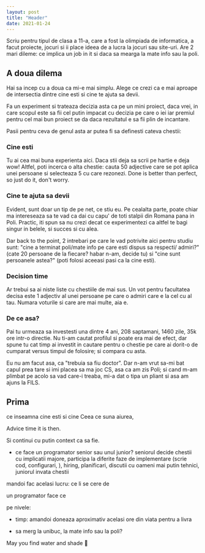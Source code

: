 ```yaml
---
layout: post
title: "Header"
date: 2021-01-24
---
```


Scriu pentru tipul de clasa a 11-a, care a fost la olimpiada de informatica, a facut proiecte, jocuri si ii place ideea de a lucra la jocuri sau site-uri. Are 2 mari dileme: ce implica un job in it si daca sa mearga la mate info sau la poli.

## A doua dilema
Hai sa incep cu a doua ca mi-e mai simplu. Alege ce crezi ca e mai aproape de intersectia dintre cine esti si cine te ajuta sa devii. 

Fa un experiment si trateaza decizia asta ca pe un mini proiect, daca vrei, in care scopul este sa fii cel putin impacat cu decizia pe care o iei iar premiul pentru cel mai bun proiect se da daca rezultatul e sa fii plin de incantare.

Pasii pentru ceva de genul asta ar putea fi sa definesti cateva chestii:

### Cine esti
Tu ai cea mai buna experienta aici. Daca stii deja sa scrii pe hartie e deja wow! Altfel, poti incerca o alta chestie: cauta 50 adjective care se pot aplica unei persoane si selecteaza 5 cu care rezonezi. Done is better than perfect, so just do it, don't worry.

### Cine te ajuta sa devii
Evident, sunt doar un tip de pe net, ce stiu eu. Pe cealalta parte, poate chiar ma intereseaza sa te vad ca dai cu capu' de toti stalpii din Romana pana in Poli. Practic, iti spun sa nu crezi decat ce experimentezi ca altfel te bagi singur in belele, si succes si cu alea. 

Dar back to the point, 2 intrebari pe care le vad potrivite aici pentru studiu sunt: "cine a terminat poli/mate info pe care esti dispus sa respecti/ admiri?" (cate 20 persoane de la fiecare? habar n-am, decide tu) si "cine sunt persoanele astea?" (poti folosi aceeasi pasi ca la cine esti).

### Decision time
Ar trebui sa ai niste liste cu chestiile de mai sus. Un vot pentru facultatea decisa este 1 adjectiv al unei persoane pe care o admiri care e la cel cu al tau. Numara voturile si care are mai multe, aia e.

### De ce asa?
Pai tu urmeaza sa investesti una dintre 4 ani, 208 saptamani, 1460 zile, 35k ore intr-o directie. Nu ti-am cautat profilul si poate era mai de efect, dar spune tu cat timp ai investit in cautare pentru o chestie pe care ai dorit-o de cumparat versus timpul de folosire; si compara cu asta. 

Eu nu am facut asa, ca "trebuia sa fiu doctor". Dar n-am vrut sa-mi bat capul prea tare si imi placea sa ma joc CS, asa ca am zis Poli; si cand m-am plimbat pe acolo sa vad care-i treaba, mi-a dat o tipa un pliant si asa am ajuns la FILS.



## Prima





ce inseamna cine esti si cine  Ceea ce suna aiurea,



Advice time it is then.

Si continui cu putin context ca sa fie. 


- ce face un programator senior sau unul junior?
seniorul decide chestii cu implicatii majore,  participa la diferite faze de implementare (scrie cod, configurari, ), hiring, planificari, discutii cu oameni mai putin tehnici, 
juniorul invata chestii 



mandoi fac acelasi lucru: ce li se cere de 

un programator face ce 


pe nivele:
* timp: amandoi doneaza aproximativ acelasi ore din viata pentru a livra 


- sa merg la unibuc, la mate info sau la poli?

May you find water and shade &#128591;